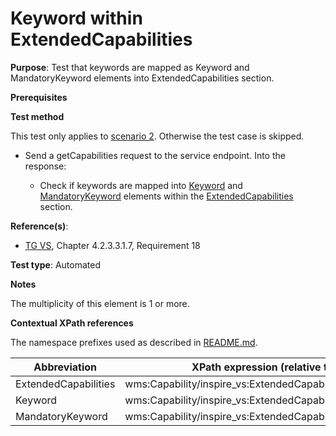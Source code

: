 # Keyword within ExtendedCapabilities

**Purpose**: Test that keywords are mapped as Keyword and MandatoryKeyword elements into ExtendedCapabilities section.

**Prerequisites**

**Test method**

This test only applies to [scenario 2](./README.md#scenarios). Otherwise the test case is skipped.

* Send a getCapabilities request to the service endpoint. Into the response:

  * Check if keywords are mapped into [Keyword](#keyword) and [MandatoryKeyword](#mandatoryKeyword) elements within the [ExtendedCapabilities](#ExtendedCapabilities) section. 

**Reference(s)**:
* [TG VS](./README.md#ref_TG_VS), Chapter 4.2.3.3.1.7, Requirement 18

**Test type**: Automated

**Notes**

The multiplicity of this element is 1 or more.

**Contextual XPath references**

The namespace prefixes used as described in [README.md](./README.md#namespaces).

Abbreviation                                               |  XPath expression (relative to /wms:WMS_Capabilities)
---------------------------------------------------------- | -------------------------------------------------------------------------
ExtendedCapabilities <a name="ExtendedCapabilities"></a>      |   wms:Capability/inspire_vs:ExtendedCapabilities
Keyword <a name="keyword"></a> | wms:Capability/inspire_vs:ExtendedCapabilities/inspire_common:Keyword
MandatoryKeyword <a name="mandatoryKeyword"></a> | wms:Capability/inspire_vs:ExtendedCapabilities/inspire_common:MandatoryKeyword